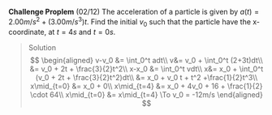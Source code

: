 **Challenge Proplem** (02/12)
The acceleration of a particle is given by $a(t) = 2.00m/s^2 + (3.00m/s^3) t$. Find the initial $v_{0}$ such that the particle have the x-coordinate, at $t=4s$ and $t=0s$.
>Solution
$$
\begin{aligned}
v-v_0 &= \int_0^t adt\\
v&= v_0 + \int_0^t (2+3t)dt\\
&= v_0 + 2t + \frac{3}{2}t^2\\
x-x_0 &= \int_0^t vdt\\
x&= x_0 + \int_0^t (v_0 + 2t + \frac{3}{2}t^2)dt\\
&= x_0 + v_0 t + t^2 +\frac{1}{2}t^3\\
x\mid_{t=0} &= x_0 + 0\\
x\mid_{t=4} &= x_0 + 4v_0 + 16 + \frac{1}{2} \cdot 64\\
x\mid_{t=0} &= x\mid_{t=4} \To v_0 = -12m/s
\end{aligned}
$$
